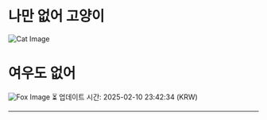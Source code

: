 
# 나만 없어 고양이

![Cat Image](https://cdn2.thecatapi.com/images/MTc3NjMwNQ.gif)

# 여우도 없어
![Fox Image](https://randomfox.ca/images/82.jpg)
⏳ 업데이트 시간: 2025-02-10 23:42:34 (KRW)

---
